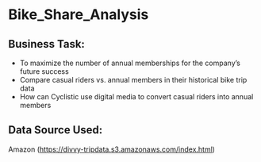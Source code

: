 # Bike_Share_Analysis

## Business Task: 
- To maximize the number of annual memberships for the company’s future success
- Compare casual riders vs. annual members in their historical bike trip data
- How can Cyclistic use digital media to convert casual riders into annual members

## Data Source Used: 
Amazon (https://divvy-tripdata.s3.amazonaws.com/index.html)
